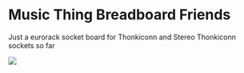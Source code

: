 # Music Thing Breadboard Friends

Just a eurorack socket board for Thonkiconn and Stereo Thonkiconn sockets so far 

![](https://scontent-lhr3-1.cdninstagram.com/vp/ce30a30437d45364292950a2c1b70e64/5B002FCF/t51.2885-15/s640x640/sh0.08/e35/26309641_208954279668661_1179714537096478720_n.jpg)
